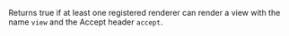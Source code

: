 Returns true if at least one registered renderer can render a view with the name `view` and the Accept header `accept`.
